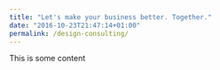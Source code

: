 ```yaml
---
title: "Let's make your business better. Together."
date: "2016-10-23T21:47:14+01:00"
permalink: /design-consulting/
---
```


This is some content
